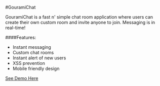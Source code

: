#GouramiChat

GouramiChat is a fast n' simple chat room application where users can create their own custom room and invite anyone to join. Messaging is in real-time!

####Features:
  * Instant messaging
  * Custom chat rooms
  * Instant alert of new users
  * XSS prevention
  * Mobile friendly design

[See Demo Here](http://www.sunhengtaing.com/gouramichat)
